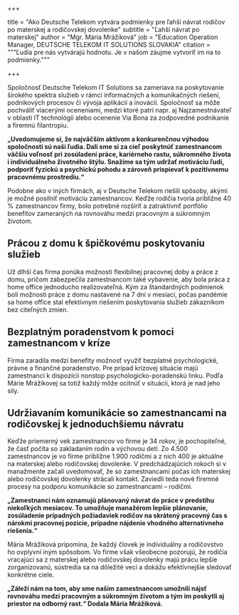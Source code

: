 +++

title = "Ako Deutsche Telekom vytvára podmienky pre ľahší návrat rodičov po materskej a rodičovskej dovolenke"
subtitle = "Ľahší návrat po materskej"
author = "Mgr. Mária Mrážiková"
job = "Education Operation Manager, DEUTSCHE TELEKOM IT SOLUTIONS SLOVAKIA"
citation = """Ľudia pre nás vytvárajú hodnotu. Je v našom záujme vytvoriť im na to podmienky."""

+++

Spoločnosť Deutsche Telekom IT Solutions sa zameriava na poskytovanie širokého spektra služieb v rámci informačných a
komunikačných riešení, podnikových procesov či vývoja aplikácií a inovácií. Spoločnosť sa môže pochváliť viacerými
oceneniami, medzi ktoré patrí napr. aj Najzamestnávateľ v oblasti IT technológií alebo ocenenie Via Bona za zodpovedné
podnikanie a firemnú filantropiu.

**„Uvedomujeme si, že najväčším aktívom a konkurenčnou výhodou spoločnosti sú naši ľudia. Dali sme si za cieľ poskytnúť
zamestnancom väčšiu voľnosť pri zosúladení práce, kariérneho rastu, súkromného života i individuálneho životného štýlu.
Snažíme sa tým udržať motiváciu ľudí, podporiť fyzickú a psychickú pohodu a zároveň prispievať k pozitívnemu pracovnému
prostrediu.“**

Podobne ako v iných firmách, aj v Deutsche Telekom riešili spôsoby, akými je možné posilniť motiváciu zamestnancov.
Keďže rodičia tvoria približne 40 % zamestnancov firmy, bolo potrebné rozšíriť a zatraktívniť portfólio benefitov
zameraných na rovnováhu medzi pracovným a súkromným životom.

## Prácou z domu k špičkovému poskytovaniu služieb

Už dlhší čas firma ponúka možnosti flexibilnej pracovnej doby a práce z domu, pričom zabezpečila zamestnancom také
vybavenie, aby bola práca z home office jednoducho realizovateľná. Kým za štandardných podmienok boli možnosti práce z
domu nastavené na 7 dní v mesiaci, počas pandémie sa home office stal efektívnym riešením poskytovania služieb
zákazníkom bez citeľných zmien.

## Bezplatným poradenstvom k pomoci zamestnancom v kríze

Firma zaradila medzi benefity možnosť využiť bezplatné psychologické, právne a finančné poradenstvo. Pre prípad krízovej
situácie majú zamestnanci k dispozícii nonstop psychologicko-poradenskú linku. Podľa Márie Mrážikovej sa totiž každý
môže ocitnúť v situácii, ktorá je nad jeho sily.

## Udržiavaním komunikácie so zamestnancami na rodičovskej k jednoduchšiemu návratu

Keďže priemerný vek zamestnancov vo firme je 34 rokov, je pochopiteľné, že časť počíta so zakladaním rodín a výchovou
detí. Zo 4.500 zamestnancov je vo firme približne 1.900 rodičmi a z nich 400 je aktuálne na materskej alebo rodičovskej
dovolenke. V predchádzajúcich rokoch si v manažmente začali uvedomovať, že so zamestnancami počas ich materskej alebo
rodičovskej dovolenky strácali kontakt. Zaviedli teda nové firemné procesy na podporu komunikácie so zamestnancami –
rodičmi.

**„Zamestnanci nám oznamujú plánovaný návrat do práce v predstihu niekoľkých mesiacov. To umožňuje manažérom lepšie
plánovanie, zosúladenie prípadných požiadaviek rodičov na skrátený pracovný čas s nárokmi pracovnej pozície, prípadne
nájdenie vhodného alternatívneho riešenia.“**

Mária Mrážiková pripomína, že každý človek je individuálny a rodičovstvo ho ovplyvní iným spôsobom. Vo firme však
všeobecne pozorujú, že rodičia vracajúci sa z materskej alebo rodičovskej dovolenky majú prácu lepšie zorganizovanú,
sústredia sa na dôležité veci a dokážu efektívnejšie sledovať konkrétne ciele.

**„Záleží nám na tom, aby sme našim zamestnancom umožnili nájsť rovnováhu medzi pracovným a súkromným životom a tým im
poskytli aj priestor na odborný rast.“ Dodala Mária Mrážiková.**

